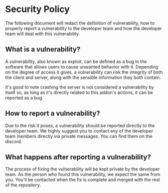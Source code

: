 # Security Policy

The following document will redact the definition of vulnerability, how to properly report a vulnerability to the developer team and how the developer team will deal with this vulnerability.

## What is a vulnerability?

A vulnerability, also known as exploit, can be defined as a bug in the software that allows users to cause unwanted behavior with it. Depending on the degree of access it gives, a vulnerability can risk the integrity of both the client and server, along with the sensible information they both contain.

It's good to note crashing the server is not considered a vulnerability by itself so, as long as it's directly related to this addon's actions, it can be reported as a bug.

## How to report a vulnerability?

Due to the risk it poses, a vulnerability should be reported directly to the developer team. We highly suggest you to contact any of the developer team members directly via private messages. You can find them on the discord.

## What happens after reporting a vulnerability?

The process of fixing the vulnerability will be kept private by the developer team. As the person who found this vulnerability, we expect the same from you. You'll be contacted when the fix is complete and merged with the rest of the repository.
